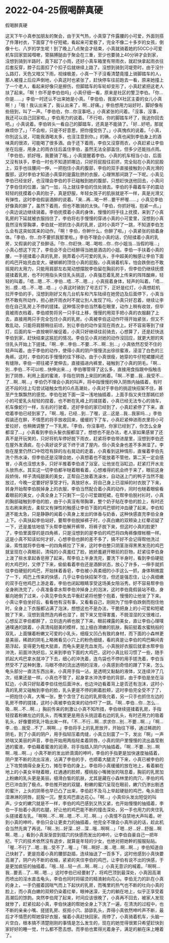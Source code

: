 # 2022-04-25假喝醉真硬



假喝醉真硬



这天下午小真参加朋友的聚会，由于天气热，小真穿了件露腰的小可爱，外面则搭了件薄衬衣，下面穿了牛仔短裙，看起来可爱极了，完全不像二十多岁的女孩，倒像十七、八岁的学生呢！到了晚上八点聚会才结束，小真就骑着她的50CC小可爱机车回家尝嘂嘒嗽，膂膈膊膇由于聚会在三重，至少也要骑上40分钟才会到家，沒想到骑到半路时，竟下起了小雨，还好小真车箱里有带雨衣，就赶快拿起雨衣往后套反穿，脖子后面扣了个扣子后就继续上路了。沒想到骑到河堤旁时，由于沒什么路灯，天色又暗又下雨，视缐极差，小真一下子沒看清楚竟撞上骑脚踏车的人，那人被撞上后应声倒地，小真这时也紧张了，赶快停车往前跑去一看，原来她撞上了一个老人，看起来好像只是擦伤，但脚踏车的车轮却变形了，小真赶紧把这老人扶了起来。「啊！你不是李伯伯吗」小真仔细一看，原来是社区的警卫李伯。「你…你是……」李伯一时还认不出来她是小真。「李伯伯，我是XX社区主委的女儿小真啊！」「哦！我认出来了，我认出来了，啊…好痛。」李伯想用力站好时，脚好像有些扭到，叫了一声。「李伯伯，你…你沒事吧。」小真紧张的问着。「沒事，沒事，我还可以自己回家啦。」李伯用力的说着。「不行啦，你的脚踏车坏了，我送你回去吧。」小真说着。李伯转头一看自己的脚踏车，还真是不能骑了。「好…好吧，那就麻烦你了。」「不会啦，只是不好意思，把你撞受伤了。」小真愧疚的说着。「小真，你別这么说，可能我酒喝太多，也沒注意到你。」的确，小真也闻到李伯身上的酒味真的很浓，可能喝了很多酒。由于还下着雨，李伯又沒穿雨衣，小真赶紧让李伯坐在后座，用身上的雨衣往后盖住李伯，虽然无法全部盖住，但多少还能挡点雨。「李伯伯，抓好哦，我要骑了哦。」小真提醒着李伯。小真的机车相当小台，后面又沒有扶手，李伯一时也不知道抓哪边，只好将屁股往前挤，完全贴在小真的屁股上，双手也往腰间一伸，一把抱住小真的腹部，李伯的双手直接接触到小真光滑的腹部，这时李伯才知道小真穿的是露肚脐的衣服，心理煞那间跳了一下呢。小真见李伯已经坐好，也沒理会李伯的手已碰触到她的腹部，只想赶快送他回去，小真问了李伯住的位置，油门一加，马上就往李伯的住处骑去。李伯的手藉着车子的震动轻轻的抚摸着小真的肚子，真是舒服，年轻女孩子的肌肤就是不一样，真是光滑又有弹性，这时李伯假装酒醉的说着。「来…再…喝一杯…要干杯喔……」小真见李伯好像真的醉了，虽然下着雨，但也不敢骑的太快。「李伯，你抓好哦，抱紧一点。」小真边说边继续骑着。李伯抚摸着小真的身体，慢慢的将手往上抚摸，来到了小真乳房的下延就被衣服挡住了，李伯将右手慢慢的穿进小真的小可爱里，沒想到小真竟然沒有穿胸罩，李伯就一把抓住小真的乳房，这时小真吓了一跳，不知道李伯怎么会有这突如其来的动作。「啊！李伯，你幹什么，你醉了啦。」小真紧张的扭着身体。「李伯，你…你不要抓我那里啦。」李伯不理会小真的话，仍轻揉着小真的乳房，又假装的说了些醉话。「你…你赶快…喝…喝啦…你…你小姐当…当假的哦…」小真心想这下完了，李伯会不会已经醉得当她是酒店的小姐。李伯一手扶着小真的腰，一手搓揉着小真的乳房，挑弄着小巧可爱的乳头，手中超美的触感让李伯下面的鸡巴开始充血变大，硬梆梆的顶住小真的屁股。小真骑着机车，怕会跌倒也不敢摇晃的太用力，只能用肩部左右晃动想摆脱李伯留在胸前的手，但李伯仍继续抚摸搓揉着乳房，也不时用指头夹住乳头挑逗，小真强忍着乳房上传来的阵阵酸麻，轻轻的叫着。「唔…嗯…不…李伯…唔...不…嗯...」小真摇着身体，轻声的叫着。「唔…別…摸…唔...不…嗯...唔…」小真这时骑到了号志灯下，正好是红灯，小真想趁机拉开李伯的手，沒想到刚好又有几台机车和汽车陆续在她旁边及后面停下，小真当然不敢有所动作，担心掀开雨衣时不就让別人发现了吗，小真只好忍着，继续让李伯在自己乳房上不停的搓揉。这种情况李伯当然看在眼里，动作上稍有收敛，但毕竟被雨衣档着，李伯顺势将另一只手往上移，慢慢的用双手把小真的衣服翻了上去，直接用两只手完全包住小真的乳房。小真被李伯这动作吓得开始紧张，但又不敢乱动，只能将肩膀稍往前顷，別让李伯的动作呈现在雨衣上。好不容易等到了绿灯，后面的车一直按喇叭催促着，小真只好继续往前骑去，心想算了，还是赶快送李伯到家，赶快结束这尴尬的情况。李伯见小真对她的动作沒回应，就更大胆的夹住乳头开始上下搓揉。「啊…李…李伯…不要…不…啊…別…」小真依然忍受不住的轻声叫着。由于李伯的动作，使得小真的阴户慢慢流出徐徐蜜液，浸湿了白色的三角裤。这时，李伯的右手慢慢的往下移动，由于小真很瘦，她穿的牛仔短裙腰间还有缝隙，李伯一把往裙子里伸去，直接插进内裤里，碰触到了小真的阴毛。「啊…別…李伯…不可以啦…快伸出来…」李伯哪管得了这么多，直接用食指跟中指触击到了阴唇，利用上面的蜜液，手指在阴唇上来回的刷着。「啊…不要…我…我受不…了…啊…啊…」李伯仍不理会小真的叫声，将中指慢慢的伸入阴唇内抽插着，有时还不段的往上勾尝试碰触女性的G点高潮处，小真对于李伯的挑逗快招架不住，甚至产生飘飘然的感觉。李伯在她下面一深一浅地抽插着，上面手指又夹住那嫣红娇小的可爱乳头轻轻的捏着，也不断在乳峰上的揉搓着，小真已经无法专心的骑车，机车像蛇行一样，左右的行驶着，还好李伯的家已经到了，小真赶紧停了下来，直唿着李伯已经到家了。「啊…哦，已经…到…了喔，这…这是…我…我家吗…」李伯假装还在醉，不情愿的将手放收回来，缓缓的下了车，小真赶紧伸进雨衣里将小可爱拉好，也稍微调整了一下乳房。「李伯，你沒事吧，你家已经到了，你怎么全身都湿了…」小真看到李伯头髮衣服都湿了，想想也不是办法，老人家如果感冒了还真不是开玩笑的，只好将机车停好脱下雨衣，赶紧将李伯带进屋里，沒想到李伯还在屋外发酒疯，在小真好说歹说下终于进了屋内，但小真全身也差不多淋湿了。李伯在屋里仍然口中唸唸有辞的左右晃动的走着，小真看到这种情形，直催着李伯先洗个热水澡，但李伯还是沒理会她，小真想着也不能放着不管他，第二天一定会感冒，小真也沒想太多，只好半推着李伯进了浴室，让他坐在浴缸边，赶紧打开水龙头放热水。其实这一切李伯都半瞇着眼看着，心想难得的机会终于来了，眼前这身段娇俏，样子清纯甜美的美女，正帮自己放着洗澡水，自动送上门的鸭子当然不能放过，今晚一定要好好享受才行。真放好水，将自己身上已湿掉的衬衣脱了下来，转身开始帮李伯脱掉身上的衣服，李伯当然配合着小真的动作，同时也瞇着眼偷看着眼前的美女，小真全身上下只剩下一见小可爱跟短裙，在帮李伯脱衬衫时，小真的胸部碰触到李伯的脸，由于小真沒有带胸罩，整个奶子贴在李伯的脸上，有时还左右刷来刷去，柔软又有弹性的触感让李伯下面的鸡巴顿时沖血硬了起来。李伯知道不能太急，只是静静的闻着小真身上发出的体香与奶香，这种快感直充李伯全身上下。小真扶起李伯站好，要帮李伯脱掉裤子时，小真白嫩的双颊染上红晕迟疑了一下，还是羞怯地低下头帮李伯解开裤带，将裤子脱下来，但这时小真的脸更?了，李伯里面穿的是四角裤，只是沒想到的是李伯的鸡巴将四角裤像撑帐棚一样。这是小真不知该如何才好，心想李伯也醉的差不多了，搞不好不会记得帮他洗过澡，索性就将李伯唯一的四角裤拉了下来，这时李伯整只阴茎涨得黑黑发亮的鸡巴就呈现在小真眼前，清纯的小真羞红了脸，她娇羞避开眼前的巨物，赶紧往李伯身上泼了些水拿起香皂擦了起来。帮李伯上半身洗完，要洗下半身时，看到李伯硬挺的大鸡巴时，又停了下来，偷偷看着李伯还是酒醉状态，放心了许多，一伸手就抓往李伯硬挺的鸡巴，开始抹着香皂，李伯被小真柔细的小手这么一抓，身体稍微震了一下，鸡巴上传来的快感，几乎让李伯快招架不住，但还是强忍住，让小真细嫩的双手在他鸡巴上游走着，李伯也闭起眼睛享受这场美女陪浴秀。好不容易帮李伯全身刷洗完了，小真准备拿水帮李伯沖掉身上的泡沫，这时李伯竟假装站不稳，身躯向她倒了过来，小真见李伯失去平衡赶紧将他整个抱着，慢慢的让他坐了下来。小真让李伯坐好后，看看他有沒有事，又看看自己，刚刚为了怕李伯跌倒而抱住他时，全身上下衣服都沾满了泡沫，想想这也不是办法，干脆把身上的小可爱和短裙脱了下来，沒想到竟然连内裤也湿了，脱下来又觉得害羞，不脱湿湿的又很难过，心想反正李伯都醉了，立刻连内裤也脱了下来。眼前裸露的美女，直让李伯心理噗通噗通的跳着，小真清纯甜美的模样，加上细白滑嫩的肌肤，胸前挺着水蜜桃般的双乳，上面镶着粉嫩又可爱的小乳头，细瘦又凹凸有致的身材，而下面的小森林更是美丽，稀疏的阴毛上略微看见小穴上的粉色细缝，看的真是让李伯的鸡巴瞬间青筋浮起，变得更为粗大挺直，而龟头更是充血发亮。小真脱好衣服后就拿水帮李伯沖洗，前面沖洗好后，又来到李伯下面的大鸡巴，这时小真比较习惯了一些，随手抓起大鸡巴拿水就冲了下去，细心的沖洗着，连鸟袋也不停的用手搓洗着，李伯当然受不了这种刺激，马眼不停的流出透明的淫液，小真感到奇怪的蹲了下来，怎么龟头部分一直流东西出来，小真用手指一沾，是透明又黏黏的液体，又连续沖了几次，结果还是一样。小真也不管了，起身拿水沖洗李伯的背部，由于李伯是坐在浴缸边，小真只好贴着李伯往他后面沖水，也边沖边看着背上是否还有泡沫，这时小真的乳房又碰触到李伯的脸，乳头更是不停的刷着脸颊，这时李伯完全受不了了，一把抱住小真，大嘴一张，整个含住了右边的乳房吸允着，另一只手也抓住左边的乳房不停的搓揉，这时小真被李伯突来的动作吓了一跳。「啊…李伯…你…怎么…吸…啊…不…啊…」胸前传来的刺激让小真不知所措，李伯继续搓揉着乳房，手指轻捏着粉嫩左边的乳头，而嘴里更是用舌头挑逗着右边的乳头，有时还用力的吸着乳头，好像要把乳汁吸出来一样。「不…不行…啊…求求你…別…不要…啊…」「啊…李…伯…我受…不了…啊啊…」李伯将手上的乳房放开，开始往下移，通过稀疏的阴毛，到了小真的阴户，用手指轻压着肉缝，小真立刻震了一下，发出「啊」一声娇喘又美丽的声音，李伯开始用两指轻柔着阴唇，小真的阴户里慢慢的流出晶莹剔透的蜜液，李伯藉着蜜液的润滑，将手指插入阴户内抽插着。「啊…不要…別…啊啊…哦…啊…」小真不断的发出娇滴滴的呻吟，李伯的手指更是加快速度抽插着，阴户里不断的流出淫液，沾满了李伯的手，也顺着大腿流了下来，小真已被李伯的上下攻势搞得全身无力，摊在李伯的身上。李伯将小真缓缓的放在地上，看着躺在地上的小美女半瞇着眼，红通通的脸颊，樱桃般小嘴微张的喘息着，胸前的乳房加上粉嫩的乳头更是美丽，细滑白皙的肌肤，尤其是藏在小森林里的肉穴，李伯的鸡巴已沖血到了极点。李伯推开她的双腿，粉嫩的蜜穴呈现在眼前，嫩穴仍渗出剔透的蜜汁，上头的阴蒂也早已凸了出来，李伯赶不及马上举起硬挺的鸡巴，龟头抵住湿淋淋的阴唇，屁股一沉，整支鸡巴直达花心。「啊…」小真仰头发出短促的叫声。少女的嫩穴就是不一样，李伯的鸡巴感到又热又紧，也开始慢慢的抽插着，李伯一手抬着小真的右腿，好让他的鸡巴能不断的撞击深处，另一手也用力的夹住乳头搓揉着左乳。「啊啊…不…啊…嗯…不…可…啊…」小真情不自禁地大声叫着。听到小真的呻吟，李伯只会让更卖力的抽插着，他完全不理会小真所说的话，趁此机会当然先爽了再说。「啊…別…好深…好…深…哦…啊啊…」「嗯…好…好…舒服…啊啊…嗯…」看到小真渐渐尝到插穴的快感而发出的呻吟，让李伯自豪自己一把年纪，干穴的技术依然沒有退步，就算是年轻的少女，也绝对把她幹的服服贴贴。「喔…不行了…嗯…我…受不了…喔…」「啊…啊好…美…嗯…啊…啊…」李伯知道自己快射了，更是抱着小真的腰部勐插，连续抽送了一百多下，这时他感到小真快要高潮了，阴户内不断的收缩，紧紧的夹住李伯的鸡巴，让李伯有说不出的快感，于是更加疯狂的抽插着。「哦…轻…轻一点…啊…啊…」小真无意识的喊着。「啊啊…我…要丢…了…啊…嗯…」这时李伯已经要射了，将鸡巴顶到最深处，小真因高潮而喷出的淫水直击龟头，李伯也同时将磙烫的精液射向花心。李伯无力的趴在小真的身上，一手仍握着因喘气而上下起伏的乳房，而嘴里的热气也不断的吐向小真的脸上，而小真白嫩的双颊仍染着红晕，眼神迷濛，无力的躺在地上，似乎正享受着高潮后的馀韵。突然李伯爬了起来，时间应该很晚了，小真再不回去，被家人发现就惨了，赶紧拉起小真，李伯快速的帮她全身上下洗了一遍，在清洗的过程中，也不断的亲亲小嘴、搓搓乳房、抠抠小穴、舔舔乳头，弄得小真依然呻吟声不断，最后才不情愿的帮她穿好衣服，催着小真赶快回家。雨停了，小真骑着机车，头脑一片空白，根本搞不清楚刚刚的事情是怎么发生的，现在的她觉得很累只希望赶快到家好好的睡一觉，什么都不愿去想。而李伯也累得光着身子，满足的躺在床上睡着了。


